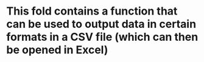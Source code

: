 # This fold contains a function that can be used to output data in certain formats in a CSV file (which can then be opened in Excel)
